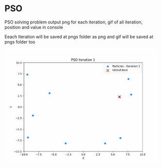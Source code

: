 # PSO

PSO solving problem output png for each iteration, gif of all iteration, position and value in console

Eeach Iteration will be saved at pngs folder as png and gif will be saved at pngs folder too

![](https://github.com/AndyCole1179/PSO/blob/main/pso_animation.gif)
